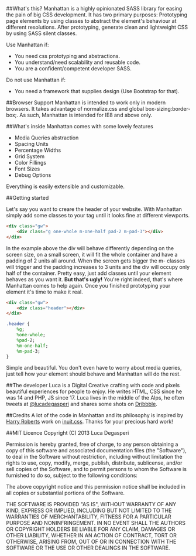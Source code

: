 ##What's this?
Manhattan is a highly opinionated SASS library for easing the pain of big CSS development. It has two primary purposes: Prototyping page elements by using classes to abstract the element's behaviour at different resolutions. After prototyping, generate clean and lightweight CSS by using SASS silent classes.

Use Manhattan if:
- You need css prototyping and abstractions.
- You understand/need scalability and reusable code.
- You are a confident/competent developer SASS.

Do not use Manhattan if:
- You need a framework that supplies design (Use Bootstrap for that).

##Browser Support
Manhattan is intended to work only in modern browsers. It takes advantage of normalize.css and global box-sizing:border-box;. As such, Manhattan is intended for IE8 and above only.

##What's inside
Manhattan comes with some lovely features
- Media Queries abstraction
- Spacing Units
- Percentage Widths
- Grid System
- Color Fillings
- Font Sizes
- Debug Options

Everything is easily extensible and customizable. 

##Getting started

Let's say you want to creare the header of your website. With Manhattan simply add some classes to your tag until it looks fine at different viewports.

```html
<div class="gw">
	<div class="g one-whole m-one-half pad-2 m-pad-3"></div>
</div>
```
In the example above the div will behave differently depending on the screen size, on a small screen, it will fit the whole container and have a padding of 2 units all around. When the screen gets bigger the m- classes will trigger and the padding increases to 3 units and the div will occupy only half of the container. Pretty easy, just add classes until your element behaves as you want it.
**But that's ugly!**
You're right indeed, that's where Manhattan comes to help again.
Once you finished prototyping your element it's time to make it real.
```html
<div class="gw">
	<div class="header"></div>
</div>
```
```sass
.header {
	%g;
	%one-whole;
	%pad-2;
	%m-one-half;
	%m-pad-3;
}
```
Simple and beautiful. You don't even have to worry about media queries, just tell how your element should behave and Manhattan will do the rest.

##The developer
Luca is a Digital Creative crafting with code and pixels beautiful experiences for people to enjoy. He writes HTML, CSS since he was 14 and PHP, JS since 17. Luca lives in the middle of the Alps, he often tweets at [@lucadegasperi](http://twitter.com/lucadegasperi "Luca Degasperi on Twitter") and shares some shots on [Dribbble](http://dribbble.com/lucadegasperi "Luca Degasperi on Dribbble").

##Credits
A lot of the code in Manhattan and its philosophy is inspired by [Harry Roberts](http://csswizardry.com "Harry Robert's Website") work on [inuit.css](https://github.com/csswizardry/inuit.css/ "inuit.css"). Thanks for your precious hard work!

##MIT Licence
Copyright (C) 2013 Luca Degasperi

Permission is hereby granted, free of charge, to any person obtaining a copy of this software and associated documentation files (the "Software"), to deal in the Software without restriction, including without limitation the rights to use, copy, modify, merge, publish, distribute, sublicense, and/or sell copies of the Software, and to permit persons to whom the Software is furnished to do so, subject to the following conditions:

The above copyright notice and this permission notice shall be included in all copies or substantial portions of the Software.

THE SOFTWARE IS PROVIDED "AS IS", WITHOUT WARRANTY OF ANY KIND, EXPRESS OR IMPLIED, INCLUDING BUT NOT LIMITED TO THE WARRANTIES OF MERCHANTABILITY, FITNESS FOR A PARTICULAR PURPOSE AND NONINFRINGEMENT. IN NO EVENT SHALL THE AUTHORS OR COPYRIGHT HOLDERS BE LIABLE FOR ANY CLAIM, DAMAGES OR OTHER LIABILITY, WHETHER IN AN ACTION OF CONTRACT, TORT OR OTHERWISE, ARISING FROM, OUT OF OR IN CONNECTION WITH THE SOFTWARE OR THE USE OR OTHER DEALINGS IN THE SOFTWARE.